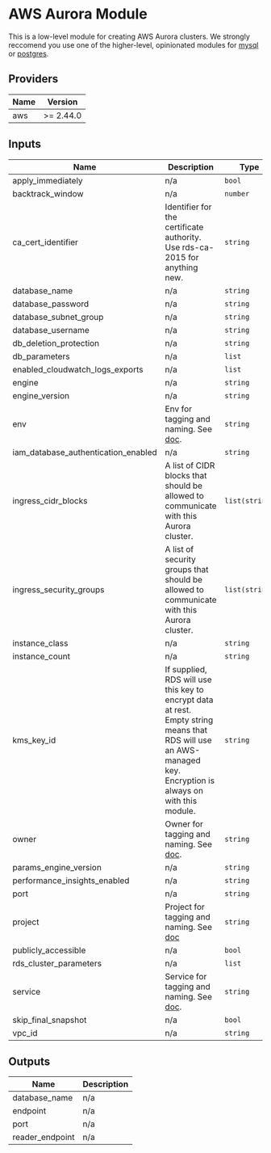 # AWS Aurora Module

This is a low-level module for creating AWS Aurora clusters. We strongly reccomend you use one of the higher-level, opinionated modules for [mysql](../aws-aurora-mysql/README.md) or [postgres](../aws-aurora-postgres/README.md).

<!-- START -->
## Providers

| Name | Version |
|------|---------|
| aws | >= 2.44.0 |

## Inputs

| Name | Description | Type | Default | Required |
|------|-------------|------|---------|:-----:|
| apply\_immediately | n/a | `bool` | `false` | no |
| backtrack\_window | n/a | `number` | `0` | no |
| ca\_cert\_identifier | Identifier for the certificate authority. Use rds-ca-2015 for anything new. | `string` | `"rds-ca-2019"` | no |
| database\_name | n/a | `string` | n/a | yes |
| database\_password | n/a | `string` | n/a | yes |
| database\_subnet\_group | n/a | `string` | n/a | yes |
| database\_username | n/a | `string` | n/a | yes |
| db\_deletion\_protection | n/a | `string` | `false` | no |
| db\_parameters | n/a | `list` | `[]` | no |
| enabled\_cloudwatch\_logs\_exports | n/a | `list` | `[]` | no |
| engine | n/a | `string` | n/a | yes |
| engine\_version | n/a | `string` | n/a | yes |
| env | Env for tagging and naming. See [doc](../README.md#consistent-tagging). | `string` | n/a | yes |
| iam\_database\_authentication\_enabled | n/a | `string` | `true` | no |
| ingress\_cidr\_blocks | A list of CIDR blocks that should be allowed to communicate with this Aurora cluster. | `list(string)` | `[]` | no |
| ingress\_security\_groups | A list of security groups that should be allowed to communicate with this Aurora cluster. | `list(string)` | `[]` | no |
| instance\_class | n/a | `string` | `"db.t2.small"` | no |
| instance\_count | n/a | `string` | `1` | no |
| kms\_key\_id | If supplied, RDS will use this key to encrypt data at rest. Empty string means that RDS will use an AWS-managed key. Encryption is always on with this module. | `string` | `""` | no |
| owner | Owner for tagging and naming. See [doc](../README.md#consistent-tagging). | `string` | n/a | yes |
| params\_engine\_version | n/a | `string` | n/a | yes |
| performance\_insights\_enabled | n/a | `string` | `true` | no |
| port | n/a | `string` | n/a | yes |
| project | Project for tagging and naming. See [doc](../README.md#consistent-tagging) | `string` | n/a | yes |
| publicly\_accessible | n/a | `bool` | `false` | no |
| rds\_cluster\_parameters | n/a | `list` | `[]` | no |
| service | Service for tagging and naming. See [doc](../README.md#consistent-tagging). | `string` | n/a | yes |
| skip\_final\_snapshot | n/a | `bool` | `false` | no |
| vpc\_id | n/a | `string` | n/a | yes |

## Outputs

| Name | Description |
|------|-------------|
| database\_name | n/a |
| endpoint | n/a |
| port | n/a |
| reader\_endpoint | n/a |

<!-- END -->
